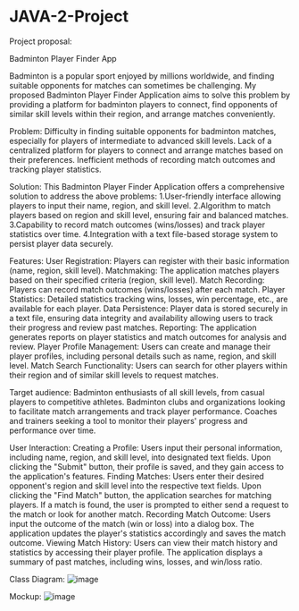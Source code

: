 # JAVA-2-Project

Project proposal:

Badminton Player Finder App

Badminton is a popular sport enjoyed by millions worldwide, and finding suitable opponents for matches can sometimes be challenging. My proposed Badminton Player Finder Application aims to solve this problem by providing a platform for badminton players to connect, find opponents of similar skill levels within their region, and arrange matches conveniently.

Problem:
Difficulty in finding suitable opponents for badminton matches, especially for players of intermediate to advanced skill levels.
Lack of a centralized platform for players to connect and arrange matches based on their preferences.
Inefficient methods of recording match outcomes and tracking player statistics.

Solution:
This Badminton Player Finder Application offers a comprehensive solution to address the above problems:
1.User-friendly interface allowing players to input their name, region, and skill level.
2.Algorithm to match players based on region and skill level, ensuring fair and balanced matches.
3.Capability to record match outcomes (wins/losses) and track player statistics over time.
4.Integration with a text file-based storage system to persist player data securely.

Features:
User Registration: Players can register with their basic information (name, region, skill level).
Matchmaking: The application matches players based on their specified criteria (region, skill level).
Match Recording: Players can record match outcomes (wins/losses) after each match.
Player Statistics: Detailed statistics tracking wins, losses, win percentage, etc., are available for each player.
Data Persistence: Player data is stored securely in a text file, ensuring data integrity and availability allowing users to track their progress and review past matches.
Reporting: The application generates reports on player statistics and match outcomes for analysis and review.
Player Profile Management: Users can create and manage their player profiles, including personal details such as name, region, and skill level.
Match Search Functionality: Users can search for other players within their region and of similar skill levels to request matches.

Target audience:
Badminton enthusiasts of all skill levels, from casual players to competitive athletes.
Badminton clubs and organizations looking to facilitate match arrangements and track player performance.
Coaches and trainers seeking a tool to monitor their players' progress and performance over time.

User Interaction:
Creating a Profile: Users input their personal information, including name, region, and skill level, into designated text fields. Upon clicking the "Submit" button, their profile is saved, and they gain access to the application's features.
Finding Matches: Users enter their desired opponent's region and skill level into the respective text fields. Upon clicking the "Find Match" button, the application searches for matching players. If a match is found, the user is prompted to either send a request to the match or look for another match.
Recording Match Outcome: Users input the outcome of the match (win or loss) into a dialog box. The application updates the player's statistics accordingly and saves the match outcome.
Viewing Match History: Users can view their match history and statistics by accessing their player profile. The application displays a summary of past matches, including wins, losses, and win/loss ratio.

Class Diagram:
![image](https://github.com/Mtouch08/JAVA-2-Project/assets/97079008/48a6e92a-fec3-405d-9d10-b40acf4578c1)

Mockup:
![image](https://github.com/Mtouch08/JAVA-2-Project/assets/97079008/642cc2fc-de41-4e64-b5df-17ed6a818e04)








